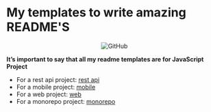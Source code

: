 # My templates to write amazing README'S

<p align="center">
  <img alt="GitHub" src="https://img.shields.io/github/license/EliasGcf/readme-template">
</p>

**It’s important to say that all my readme templates are for JavaScript Project**

- For a rest api project: [rest api](api.md)
- For a mobile project: [mobile](mobile.md)
- For a web project: [web](web.md)
- For a monorepo project: [monorepo](monorepo.md)
